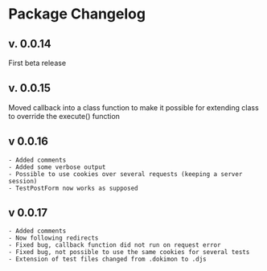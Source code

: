 # Package Changelog

## v. 0.0.14
First beta release

## v. 0.0.15
Moved callback into a class function to make it possible for extending class to override the execute() function

## v 0.0.16
    - Added comments
    - Added some verbose output
    - Possible to use cookies over several requests (keeping a server session)
    - TestPostForm now works as supposed

## v 0.0.17
    - Added comments
    - Now following redirects
    - Fixed bug, callback function did not run on request error
    - Fixed bug, not possible to use the same cookies for several tests
    - Extension of test files changed from .dokimon to .djs